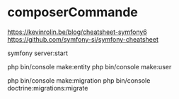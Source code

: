 # composerCommande

https://kevinrolin.be/blog/cheatsheet-symfony6
https://github.com/symfony-si/symfony-cheatsheet


symfony server:start

php bin/console make:entity
php bin/console make:user

php bin/console make:migration
php bin/console doctrine:migrations:migrate
